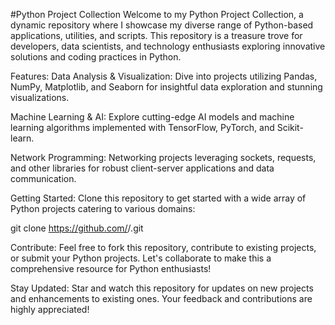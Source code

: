 #Python Project Collection
Welcome to my Python Project Collection, a dynamic repository where I showcase my diverse range of Python-based applications, utilities, and scripts. This repository is a treasure trove for developers, data scientists, and technology enthusiasts exploring innovative solutions and coding practices in Python.

Features:
Data Analysis & Visualization: Dive into projects utilizing Pandas, NumPy, Matplotlib, and Seaborn for insightful data exploration and stunning visualizations.

Machine Learning & AI: Explore cutting-edge AI models and machine learning algorithms implemented with TensorFlow, PyTorch, and Scikit-learn.

Network Programming: Networking projects leveraging sockets, requests, and other libraries for robust client-server applications and data communication.

Getting Started:
Clone this repository to get started with a wide array of Python projects catering to various domains:

git clone https://github.com/<polishllama>/<python>.git

Contribute:
Feel free to fork this repository, contribute to existing projects, or submit your Python projects. Let's collaborate to make this a comprehensive resource for Python enthusiasts!

Stay Updated:
Star and watch this repository for updates on new projects and enhancements to existing ones. Your feedback and contributions are highly appreciated!
